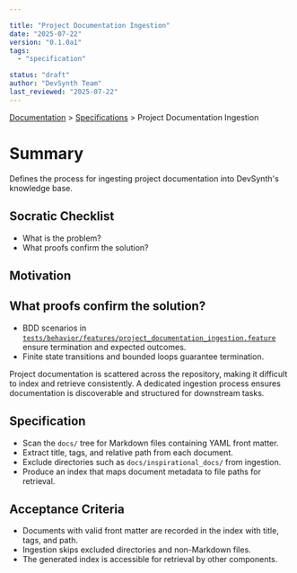 ```yaml
---

title: "Project Documentation Ingestion"
date: "2025-07-22"
version: "0.1.0a1"
tags:
  - "specification"

status: "draft"
author: "DevSynth Team"
last_reviewed: "2025-07-22"
---
```

<div class="breadcrumbs">
<a href="../index.md">Documentation</a> &gt; <a href="index.md">Specifications</a> &gt; Project Documentation Ingestion
</div>

# Summary

Defines the process for ingesting project documentation into DevSynth's knowledge base.

## Socratic Checklist
- What is the problem?
- What proofs confirm the solution?

## Motivation

## What proofs confirm the solution?
- BDD scenarios in [`tests/behavior/features/project_documentation_ingestion.feature`](../../tests/behavior/features/project_documentation_ingestion.feature) ensure termination and expected outcomes.
- Finite state transitions and bounded loops guarantee termination.


Project documentation is scattered across the repository, making it difficult to index and retrieve consistently. A dedicated ingestion process ensures documentation is discoverable and structured for downstream tasks.

## Specification

- Scan the `docs/` tree for Markdown files containing YAML front matter.
- Extract title, tags, and relative path from each document.
- Exclude directories such as `docs/inspirational_docs/` from ingestion.
- Produce an index that maps document metadata to file paths for retrieval.

## Acceptance Criteria

- Documents with valid front matter are recorded in the index with title, tags, and path.
- Ingestion skips excluded directories and non-Markdown files.
- The generated index is accessible for retrieval by other components.
